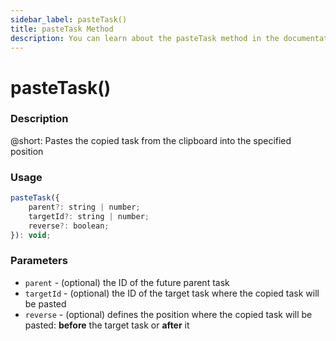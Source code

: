 ```yaml
---
sidebar_label: pasteTask()
title: pasteTask Method
description: You can learn about the pasteTask method in the documentation of the DHTMLX JavaScript To Do List library. Browse developer guides and API reference, try out code examples and live demos, and download a free 30-day evaluation version of DHTMLX To Do List.
---
```


# pasteTask()

### Description

@short: Pastes the copied task from the clipboard into the specified position

### Usage

~~~js
pasteTask({
    parent?: string | number;
    targetId?: string | number;
    reverse?: boolean;
}): void;
~~~

### Parameters

- `parent` - (optional) the ID of the future parent task
- `targetId` - (optional) the ID of the target task where the copied task will be pasted
- `reverse` - (optional) defines the position where the copied task will be pasted: **before** the target task or **after** it